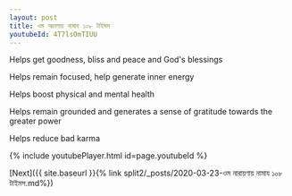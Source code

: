 ```yaml
---
layout: post
title: ওম অচালায় নামায ১০৮ টাইমস
youtubeId: 4T7lsOmTIUU
---
```

 
 
Helps get goodness, bliss and peace and God's blessings
 
Helps remain focused, help generate inner energy 
 
Helps boost physical and mental health 
 
Helps remain grounded and generates a sense of gratitude towards the greater power 
 
Helps reduce bad karma
 
 
 
 


{% include youtubePlayer.html id=page.youtubeId %}
 
[Next]({{ site.baseurl }}{% link  split2/_posts/2020-03-23-ওম নারায়ণায় নামায ১০৮ টাইমস.md%})
 
